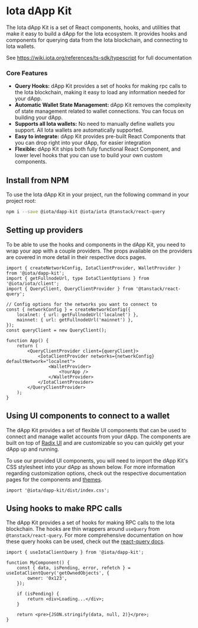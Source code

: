 # Iota dApp Kit

The Iota dApp Kit is a set of React components, hooks, and utilities that make it easy to build a
dApp for the Iota ecosystem. It provides hooks and components for querying data from the Iota
blockchain, and connecting to Iota wallets.

See https://wiki.iota.org/references/ts-sdk/typescript for full documentation

### Core Features

-   **Query Hooks:** dApp Kit provides a set of hooks for making rpc calls to the Iota blockchain,
    making it easy to load any information needed for your dApp.
-   **Automatic Wallet State Management:** dApp Kit removes the complexity of state management
    related to wallet connections. You can focus on building your dApp.
-   **Supports all Iota wallets:** No need to manually define wallets you support. All Iota wallets
    are automatically supported.
-   **Easy to integrate:** dApp Kit provides pre-built React Components that you can drop right into
    your dApp, for easier integration
-   **Flexible:** dApp Kit ships both fully functional React Component, and lower level hooks that
    you can use to build your own custom components.

## Install from NPM

To use the Iota dApp Kit in your project, run the following command in your project root:

```sh npm2yarn
npm i --save @iota/dapp-kit @iota/iota @tanstack/react-query
```

## Setting up providers

To be able to use the hooks and components in the dApp Kit, you need to wrap your app with a couple
providers. The props available on the providers are covered in more detail in their respective docs
pages.

```tsx
import { createNetworkConfig, IotaClientProvider, WalletProvider } from '@iota/dapp-kit';
import { getFullnodeUrl, type IotaClientOptions } from '@iota/iota/client';
import { QueryClient, QueryClientProvider } from '@tanstack/react-query';

// Config options for the networks you want to connect to
const { networkConfig } = createNetworkConfig({
    localnet: { url: getFullnodeUrl('localnet') },
    mainnet: { url: getFullnodeUrl('mainnet') },
});
const queryClient = new QueryClient();

function App() {
    return (
        <QueryClientProvider client={queryClient}>
            <IotaClientProvider networks={networkConfig} defaultNetwork="localnet">
                <WalletProvider>
                    <YourApp />
                </WalletProvider>
            </IotaClientProvider>
        </QueryClientProvider>
    );
}
```

## Using UI components to connect to a wallet

The dApp Kit provides a set of flexible UI components that can be used to connect and manage wallet
accounts from your dApp. The components are built on top of
[Radix UI](https://www.radix-ui.com/primitives) and are customizable so you can quickly get your
dApp up and running.

To use our provided UI components, you will need to import the dApp Kit's CSS stylesheet into your
dApp as shown below. For more information regarding customization options, check out the respective
documentation pages for the components and
[themes](https://wiki.iota.org/references/ts-sdk/dapp-kit/themes).

```tsx
import '@iota/dapp-kit/dist/index.css';
```

## Using hooks to make RPC calls

The dApp Kit provides a set of hooks for making RPC calls to the Iota blockchain. The hooks are thin
wrappers around `useQuery` from `@tanstack/react-query`. For more comprehensive documentation on how
these query hooks can be used, check out the
[react-query docs](https://tanstack.com/query/latest/docs/react/overview).

```tsx
import { useIotaClientQuery } from '@iota/dapp-kit';

function MyComponent() {
    const { data, isPending, error, refetch } = useIotaClientQuery('getOwnedObjects', {
        owner: '0x123',
    });

    if (isPending) {
        return <div>Loading...</div>;
    }

    return <pre>{JSON.stringify(data, null, 2)}</pre>;
}
```
